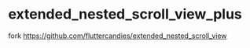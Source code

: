 # extended_nested_scroll_view_plus
fork https://github.com/fluttercandies/extended_nested_scroll_view
